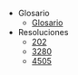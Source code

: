 - Glosario 
  - [Glosario](_glossary.md)
- Resoluciones
  - [202](docs/resolucion/202.md)
  - [3280](docs/resolucion/3280.md)
  - [4505](docs/resolucion/4505.md)